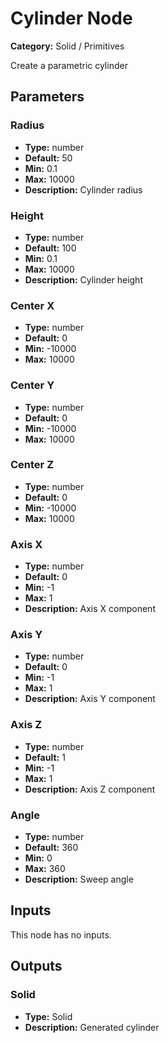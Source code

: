 
# Cylinder Node

**Category:** Solid / Primitives

Create a parametric cylinder

## Parameters


### Radius
- **Type:** number
- **Default:** 50
- **Min:** 0.1
- **Max:** 10000
- **Description:** Cylinder radius


### Height
- **Type:** number
- **Default:** 100
- **Min:** 0.1
- **Max:** 10000
- **Description:** Cylinder height


### Center X
- **Type:** number
- **Default:** 0
- **Min:** -10000
- **Max:** 10000



### Center Y
- **Type:** number
- **Default:** 0
- **Min:** -10000
- **Max:** 10000



### Center Z
- **Type:** number
- **Default:** 0
- **Min:** -10000
- **Max:** 10000



### Axis X
- **Type:** number
- **Default:** 0
- **Min:** -1
- **Max:** 1
- **Description:** Axis X component


### Axis Y
- **Type:** number
- **Default:** 0
- **Min:** -1
- **Max:** 1
- **Description:** Axis Y component


### Axis Z
- **Type:** number
- **Default:** 1
- **Min:** -1
- **Max:** 1
- **Description:** Axis Z component


### Angle
- **Type:** number
- **Default:** 360
- **Min:** 0
- **Max:** 360
- **Description:** Sweep angle


## Inputs

This node has no inputs.

## Outputs


### Solid
- **Type:** Solid
- **Description:** Generated cylinder



